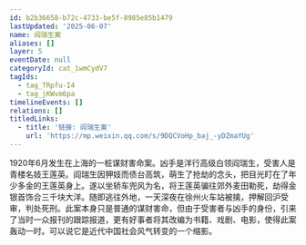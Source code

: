 ```yaml
---
id: b2b36658-b72c-4733-be5f-8985e85b1479
lastUpdated: '2025-06-07'
name: 阎瑞生案
aliases: []
layer: 5
eventDate: null
categoryId: cat_1wmCydV7
tagIds:
  - tag_TRpfu-I4
  - tag_jKWvm6pa
timelineEvents: []
relations: []
titledLinks:
  - title: '链接: 阎瑞生案'
    url: 'https://mp.weixin.qq.com/s/9DQCVoHp_baj_-yDZmaYUg'
---
```

1920年6月发生在上海的一桩谋财害命案。凶手是洋行高级白领阎瑞生，受害人是青楼名妓王莲英。阎瑞生因狎妓而债台高筑，萌生了抢劫的念头，把目光盯在了年少多金的王莲英身上。遂以坐轿车兜风为名，将王莲英骗往郊外麦田勒死，劫得金银首饰合三千块大洋。随即逃往外地，一天深夜在徐州火车站被擒，押解回沪受审，判处死刑。此案本身只是普通的谋财害命，但由于受害者与凶手的身份，引来了当时一众报刊的跟踪报道，更有好事者将其改编为书籍、戏剧、电影，使得此案轰动一时。可以说它是近代中国社会风气转变的一个缩影。

